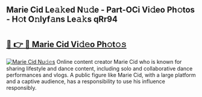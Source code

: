 ## Marie Cid Le𝚊𝚔ed N𝚞𝚍e - Part-OCi Vi𝚍eo Ph𝚘tos - H𝚘t O𝚗lyf𝚊ns Le𝚊𝚔s qRr94

# <h2><a href="http://hf5dwp.feru.top/?c=Marie+Cid">🔗 👉 🔴 Marie Cid Vi𝚍𝚎o Ph𝚘t𝚘𝚜</a></h2>

[![Marie Cid Nu𝚍𝚎s](https://i.imgur.com/0TWrTi3.gif)](http://hf5dwp.feru.top/?c=Marie+Cid)
Online content creator Marie Cid who is known for sharing lifestyle and dance content, including solo and collaborative dance performances and vlogs. A public figure like Marie Cid, with a large platform and a captive audience, has a responsibility to use his influence responsibly. 
